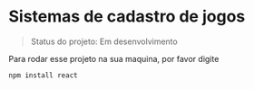 <h1> Sistemas de cadastro de jogos </h1>

>Status do projeto: Em desenvolvimento

Para rodar esse projeto na sua maquina, por favor digite

```
npm install react
```

